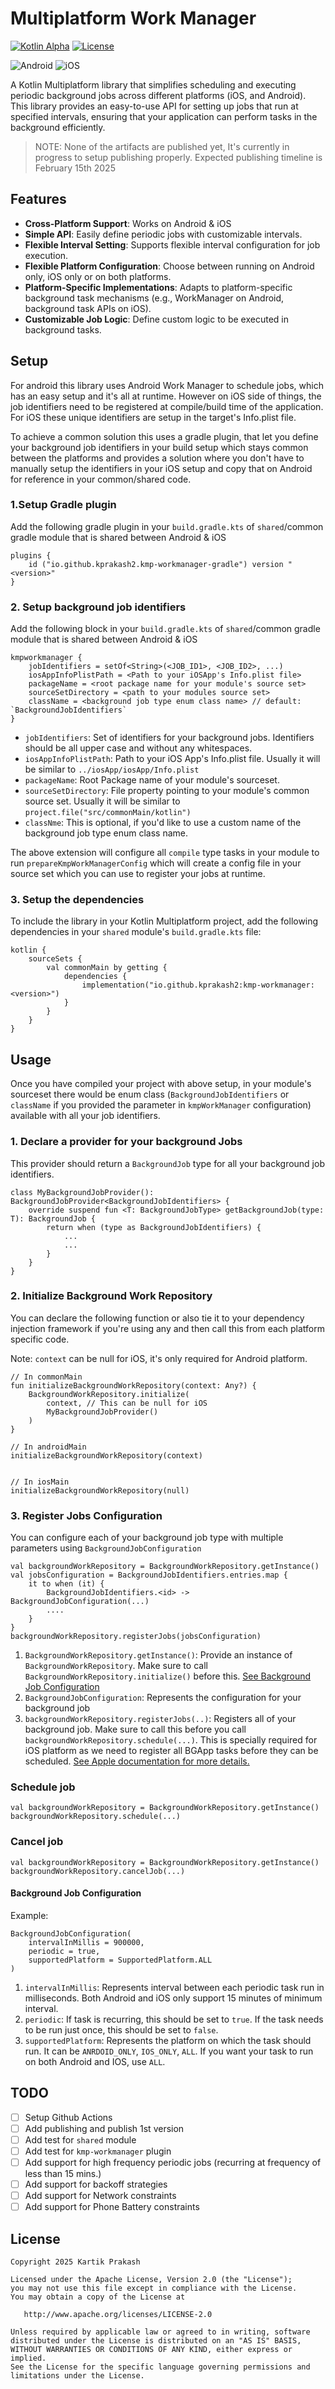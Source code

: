 # Multiplatform Work Manager

[![Kotlin Alpha](https://kotl.in/badges/alpha.svg)](https://kotlinlang.org/docs/components-stability.html)
[![License](https://img.shields.io/badge/license-Apache--2.0-green)](LICENSE)

![Android](https://img.shields.io/badge/android-green)
![iOS](https://img.shields.io/badge/iOS-grey)

A Kotlin Multiplatform library that simplifies scheduling and executing periodic background jobs across different platforms (iOS, and Android). This library provides an easy-to-use API for setting up jobs that run at specified intervals, ensuring that your application can perform tasks in the background efficiently.

> NOTE: None of the artifacts are published yet, It's currently in progress to setup publishing properly. Expected publishing timeline is February 15th 2025

## Features

- **Cross-Platform Support**: Works on Android & iOS
- **Simple API**: Easily define periodic jobs with customizable intervals.
- **Flexible Interval Setting**: Supports flexible interval configuration for job execution.
- **Flexible Platform Configuration**: Choose between running on Android only, iOS only or on both platforms.
- **Platform-Specific Implementations**: Adapts to platform-specific background task mechanisms (e.g., WorkManager on Android, background task APIs on iOS).
- **Customizable Job Logic**: Define custom logic to be executed in background tasks.

## Setup

For android this library uses Android Work Manager to schedule jobs, which has an easy setup and it's all at runtime. However on iOS side of things, the job identifiers need to be registered at compile/build time of the application. For iOS these unique identifiers are setup in the target's Info.plist file.

To achieve a common solution this uses a gradle plugin, that let you define your background job identifiers in your build setup which stays common between the platforms and provides a solution where you don't have to manually setup the identifiers in your iOS setup and copy that on Android for reference in your common/shared code.

### 1.Setup Gradle plugin

Add the following gradle plugin in your `build.gradle.kts` of `shared`/common gradle module that is shared between Android & iOS

```
plugins {
    id ("io.github.kprakash2.kmp-workmanager-gradle") version "<version>"
}
```

### 2. Setup background job identifiers

Add the following block in your `build.gradle.kts` of `shared`/common gradle module that is shared between Android & iOS

```
kmpworkmanager {
    jobIdentifiers = setOf<String>(<JOB_ID1>, <JOB_ID2>, ...)
    iosAppInfoPlistPath = <Path to your iOSApp's Info.plist file>
    packageName = <root package name for your module's source set>
    sourceSetDirectory = <path to your modules source set>
    className = <background job type enum class name> // default: `BackgroundJobIdentifiers`
}

```

* `jobIdentifiers`: Set of identifiers for your background jobs. Identifiers should be all upper case and without any whitespaces.
* `iosAppInfoPlistPath`: Path to your iOS App's Info.plist file. Usually it will be similar to `../iosApp/iosApp/Info.plist`
* `packageName`: Root Package name of your module's sourceset.
* `sourceSetDirectory`: File property pointing to your module's common source set. Usually it will be similar to `project.file("src/commonMain/kotlin")`
* `classNme`: This is optional, if you'd like to use a custom name of the background job type enum class name.

The above extension will configure all `compile` type tasks in your module to run `prepareKmpWorkManagerConfig` which will create a config file in your source set which you can use to register your jobs at runtime.

### 3. Setup the dependencies

To include the library in your Kotlin Multiplatform project, add the following dependencies in your `shared` module's `build.gradle.kts` file:

```
kotlin {
    sourceSets {
        val commonMain by getting {
            dependencies {
                implementation("io.github.kprakash2:kmp-workmanager:<version>")
            }
        }
    }
}
```

## Usage

Once you have compiled your project with above setup, in your module's sourceset there would be enum class (`BackgroundJobIdentifiers` or `className` if you provided the parameter in `kmpWorkManager` configuration) available with all your job identifiers.

### 1. Declare a provider for your background Jobs

This provider should return a `BackgroundJob` type for all your background job identifiers.

```
class MyBackgroundJobProvider(): BackgroundJobProvider<BackgroundJobIdentifiers> {
    override suspend fun <T: BackgroundJobType> getBackgroundJob(type: T): BackgroundJob {
        return when (type as BackgroundJobIdentifiers) {
            ...
            ...
        }
    }
}
```

### 2. Initialize Background Work Repository

You can declare the following function or also tie it to your dependency injection framework if you're using any and then call this from each platform specific code.

Note: `context` can be null for iOS, it's only required for Android platform.

```
// In commonMain
fun initializeBackgroundWorkRepository(context: Any?) {
    BackgroundWorkRepository.initialize(
        context, // This can be null for iOS
        MyBackgroundJobProvider()
    )
}

// In androidMain
initializeBackgroundWorkRepository(context)


// In iosMain
initializeBackgroundWorkRepository(null)
```

### 3. Register Jobs Configuration

You can configure each of your background job type with multiple parameters using `BackgroundJobConfiguration`

```
val backgroundWorkRepository = BackgroundWorkRepository.getInstance()
val jobsConfiguration = BackgroundJobIdentifiers.entries.map {
    it to when (it) {
        BackgroundJobIdentifiers.<id> -> BackgroundJobConfiguration(...)
        ....
    }
}
backgroundWorkRepository.registerJobs(jobsConfiguration)
```

1. `BackgroundWorkRepository.getInstance()`: Provide an instance of `BackgroundWorkRepository`. Make sure to call `BackgroundWorkRepository.initialize()` before this. [See Background Job Configuration](#backgrouind-job-configuration)
2. `BackgroundJobConfiguration`: Represents the configuration for your background job
3. `backgroundWorkRepository.registerJobs(..)`: Registers all of your background job. Make sure to call this before you call `backgroundWorkRepository.schedule(...)`. This is specially required for iOS platform as we need to register all BGApp tasks before they can be scheduled. [See Apple documentation for more details.](https://developer.apple.com/documentation/backgroundtasks/bgtaskscheduler/register(fortaskwithidentifier:using:launchhandler:))

### Schedule job

```
val backgroundWorkRepository = BackgroundWorkRepository.getInstance()
backgroundWorkRepository.schedule(...)
```

### Cancel job

```
val backgroundWorkRepository = BackgroundWorkRepository.getInstance()
backgroundWorkRepository.cancelJob(...)
```

#### Background Job Configuration

Example:

```
BackgroundJobConfiguration(
    intervalInMillis = 900000,
    periodic = true,
    supportedPlatform = SupportedPlatform.ALL
)
```

1. `intervalInMillis`: Represents interval between each periodic task run in milliseconds. Both Android and iOS only support 15 minutes of minimum interval.
2. `periodic`: If task is recurring, this should be set to `true`. If the task needs to be run just once, this should be set to `false`.
3. `supportedPlatform`: Represents the platform on which the task should run. It can be `ANRDOID_ONLY`, `IOS_ONLY`, `ALL`. If you want your task to run on both Android and IOS, use `ALL`.

## TODO

- [ ] Setup Github Actions
- [ ] Add publishing and publish 1st version
- [ ] Add test for `shared` module
- [ ] Add test for `kmp-workmanager` plugin
- [ ] Add support for high frequency periodic jobs (recurring at frequency of less than 15 mins.)
- [ ] Add support for backoff strategies
- [ ] Add support for Network constraints
- [ ] Add support for Phone Battery constraints

## License

    Copyright 2025 Kartik Prakash

    Licensed under the Apache License, Version 2.0 (the "License");
    you may not use this file except in compliance with the License.
    You may obtain a copy of the License at

       http://www.apache.org/licenses/LICENSE-2.0

    Unless required by applicable law or agreed to in writing, software
    distributed under the License is distributed on an "AS IS" BASIS,
    WITHOUT WARRANTIES OR CONDITIONS OF ANY KIND, either express or implied.
    See the License for the specific language governing permissions and
    limitations under the License.
#
